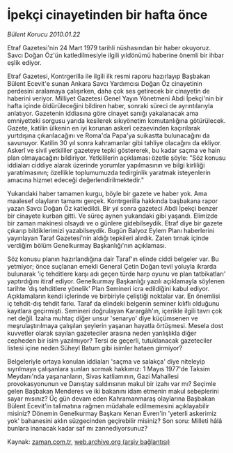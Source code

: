 # İpekçi cinayetinden bir hafta önce

*Bülent Korucu 2010.01.22*

<tr><td class="metin" colspan="2" style="padding-top: 20px; padding-left: 5px; ">Etraf Gazetesi'nin 24 Mart 1979 tarihli nüshasından bir haber okuyoruz. Savcı Doğan Öz'ün katledilmesiyle ilgili yıldönümü haberine önemli bir ihbar eşlik ediyor.</td></tr><tr><td class="metin" colspan="2" style="padding-top: 20px; padding-left: 5px; "><p>Etraf Gazetesi, Kontrgerilla ile ilgili ilk resmi raporu hazırlayıp Başbakan Bülent Ecevit'e sunan Ankara Savcı Yardımcısı Doğan Öz cinayetinin perdesini aralamaya çalışırken, daha çok ses getirecek bir cinayetin de haberini veriyor. Milliyet Gazetesi Genel Yayın Yönetmeni Abdi İpekçi'nin bir hafta içinde öldürüleceğini bildiren haber, sonraki süreci de ayrıntılarıyla anlatıyor. Gazetenin iddiasına göre cinayet sanığı yakalanacak ama emniyetteki sorgusu yarıda kesilerek sıkıyönetim komutanlığına götürülecek. Gazete, katilin ülkenin en iyi korunan askerî cezaevinden kaçırılarak yurtdışına çıkarılacağını ve Roma'da Papa'ya suikastta bulunacağını da savunuyor. Katilin 30 yıl sonra kahramanlar gibi tahliye olacağını da ekliyor. Askerî ve sivil yetkililer gazeteye tepki göstererek, bu kadar saçma ve hain plan olmayacağını bildiriyor. Yetkililerin açıklaması özetle şöyle: "Söz konusu iddiaları ciddiye alarak üzerinde yorumlar yapılmasının ve bilgi kirliliği yaratılmasının; özellikle toplumumuzda tedirginlik yaratmak isteyenlerin amacına hizmet edeceği değerlendirilmektedir."
<p>Yukarıdaki haber tamamen kurgu, böyle bir gazete ve haber yok. Ama maalesef olayların tamamı gerçek. Kontrgerilla hakkında başbakana rapor yazan Savcı Doğan Öz katledildi. Bir yıl sonra gazeteci Abdi İpekçi benzer bir cinayete kurban gitti. Ve süreç aynen yukarıdaki gibi yaşandı. Elimizde bir zaman makinesi olsaydı ve o günlere gidebilseydik. Etraf diye bir gazete çıkarıp bildiklerimizi yazabilseydik. Bugün Balyoz Eylem Planı haberlerini yayınlayan Taraf Gazetesi'nin aldığı tepkileri alırdık. Zaten tırnak içinde verdiğim bölüm Genelkurmay Başkanlığı'nın açıklaması.
<p>Söz konusu planın hazırlandığına dair Taraf'ın elinde ciddi belgeler var. Bu yetmiyor; önce suçlanan emekli General Çetin Doğan tevil yoluyla ikrarda bulunarak 'iç tehditlere karşı adı geçen türde harp oyunu ve plan tatbikatları' yaptırdığını itiraf ediyor. Genelkurmay Başkanlığı yazılı açıklamayla söylenen tarihte 'dış tehditlere yönelik' Plan Semineri icra edildiğini kabul ediyor. Açıklamaların kendi içlerinde ve birbiriyle çeliştiği noktalar var. En önemlisi iç tehdit-dış tehdit farkı. Taraf da elindeki belgenin seminer kılıflı olduğunu kayıtlara geçirmişti. Semineri doğrulayan Karargâh'ın, içerikle ilgili tavrı çok net değil. İzaha muhtaç diğer unsur 'senaryo' diye küçümsenen ve meşrulaştırılmaya çalışılan şeylerin yaşanan hayatla örtüşmesi. Mesela dost kuvvetler olarak sayılan gazeteciler arasına neden yanlışlıkla diğer cepheden bir isim yazılmıyor? Tersi de geçerli, tutuklanacak gazeteciler listesi içine neden Süheyl Batum gibi isimler hataen girmiyor?
<p>Belgeleriyle ortaya konulan iddiaları 'saçma ve salakça' diye niteleyip sıyrılmaya çalışanlara şunları sormak hakkımız: 1 Mayıs 1977'de Taksim Meydanı'nda yaşananların, Sivas katliamının, Gazi Mahallesi provokasyonunun ve Danıştay saldırısının makul bir izahı var mı? Seçimle gelen Başbakan Menderes ve iki bakanını idam etmenin makul sebeplerini sayar mısınız? Üç gün devam eden Kahramanmaraş olaylarına Başbakan Bülent Ecevit'in talimatına rağmen müdahale edilmemesini açıklayabilir misiniz? Dönemin Genelkurmay Başkanı Kenan Evren'in 'yeterli askerimiz yok' bahanesini aklın süzgecinden geçirebilir misiniz? Son soru: Milleti hâlâ bunlara inanacak kadar saf mı zannediyorsunuz?<br/></p></p></p></p></td></tr>

Kaynak: [zaman.com.tr](http://zaman.com.tr/yazar.do?yazino=943258), [web.archive.org (arşiv bağlantısı)](http://web.archive.org/web/20100128204147/http://www.zaman.com.tr:80/yazar.do?yazino=943258)
